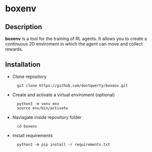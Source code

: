 # boxenv

## Description
__boxenv__ is a tool for the training of RL agents. It allows you to create a continuous 2D enviroment in which the agent can move and collect rewards.

## Installation
- Clone repository

        git clone https://github.com/dontqwerty/boxenv.git

- Create and activate a virtual enviroment (optional)

        python3 -m venv env
        source env/bin/activate

- Naviagate inside repository folder

        cd boxenv

- Install requirements

        python3 -m pip install -r requirements.txt